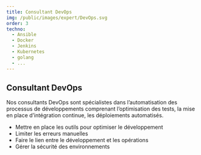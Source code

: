 ```yaml
---
title: Consultant DevOps
img: /public/images/expert/DevOps.svg
order: 3
techno:
  - Ansible
  - Docker
  - Jenkins
  - Kubernetes
  - golang
  - ...
---
```


## Consultant DevOps

Nos consultants DevOps sont spécialistes dans l’automatisation des processus de développements comprenant l’optimisation des tests, la mise en place d’intégration continue, les déploiements automatisés.

- Mettre en place les outils pour optimiser le développement
- Limiter les erreurs manuelles
- Faire le lien entre le développement et les opérations
- Gérer la sécurité des environnements

